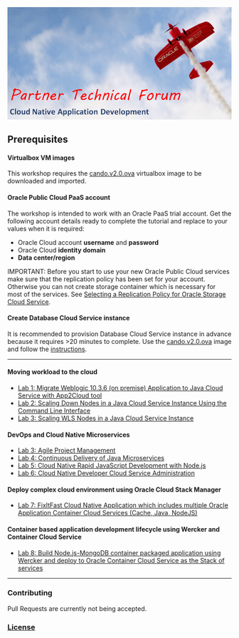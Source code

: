![](common/ptf.header.png)

## Prerequisites

#### Virtualbox VM images

This workshop requires the [cando.v2.0.ova](https://drive.google.com/open?id=0B0MXC4qaECO6RHBWMEttdW9fOVk) virtualbox image to be downloaded and imported.

#### Oracle Public Cloud PaaS  account

The workshop is intended to work with an Oracle PaaS trial account. Get the following account details ready to complete the tutorial and replace to your values when it is required:

+ Oracle Cloud account **username** and **password**
+ Oracle Cloud **identity domain**
+ **Data center/region**

IMPORTANT: Before you start to use your new Oracle Public Cloud services make sure that the replication policy has been set for your account. Otherwise you can not create storage container which is necessary for most of the services. See [Selecting a Replication Policy for Oracle Storage Cloud Service](https://docs.oracle.com/cloud/latest/storagecs_common/CSSTO/GUID-5D53C11F-3D9E-43E4-8D1D-DDBB95DEC715.htm).

#### Create Database Cloud Service instance

It is recommended to provision Database Cloud Service instance in advance because it requires >20 minutes to complete. Use the [cando.v2.0.ova](https://drive.google.com/open?id=0B0MXC4qaECO6RHBWMEttdW9fOVk) image and follow the [instructions](preparation.md).

----

#### Moving workload to the cloud ####

+ [Lab 1: Migrate Weblogic 10.3.6 (on premise) Application to Java Cloud Service with App2Cloud tool](app-2-cloud/README.md)
+ [Lab 2: Scaling Down Nodes in a Java Cloud Service Instance Using the Command Line Interface](jcs-scale-down-psm/README.md)
+ [Lab 3: Scaling WLS Nodes in a Java Cloud Service Instance](jcs-scale-up-ui/README.md)

#### DevOps and Cloud Native Microservices

+ [Lab 3: Agile Project Management](microservices/CloudNative100.md)
+ [Lab 4: Continuous Delivery of Java Microservices](microservices/CloudNative200.md)
+ [Lab 5: Cloud Native Rapid JavaScript Development with Node.js](microservices/CloudNative300.md)
+ [Lab 6: Cloud Native Developer Cloud Service Administration](microservices/CloudNative400.md)

#### Deploy complex cloud environment using Oracle Cloud Stack Manager ###
+ [Lab 7: FixItFast Cloud Native Application which includes multiple Oracle Application Container Cloud Services (Cache, Java, NodeJS)](stack/stack.cache.md)

#### Container based application development lifecycle using Wercker and Container Cloud Service ####

+ [Lab 8: Build Node.js-MongoDB container packaged application using Wercker and deploy to Oracle Container Cloud Service as the Stack of services](nodejs-mongodb-stack/README.md)

---

### Contributing

Pull Requests are currently not being accepted. 

### [License](LICENSE.md)
